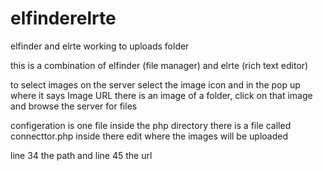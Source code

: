 elfinderelrte
=============

elfinder and elrte working to uploads folder

this is a combination of elfinder (file manager) and elrte (rich text editor) 

to select images on the server select the image icon and in the pop up where it says Image URL there is an image of a folder, click on that image and browse the server for files

configeration is one file inside the php directory there is a file called connecttor.php inside there edit where the images will be uploaded

line 34 the path
and line 45 the url
